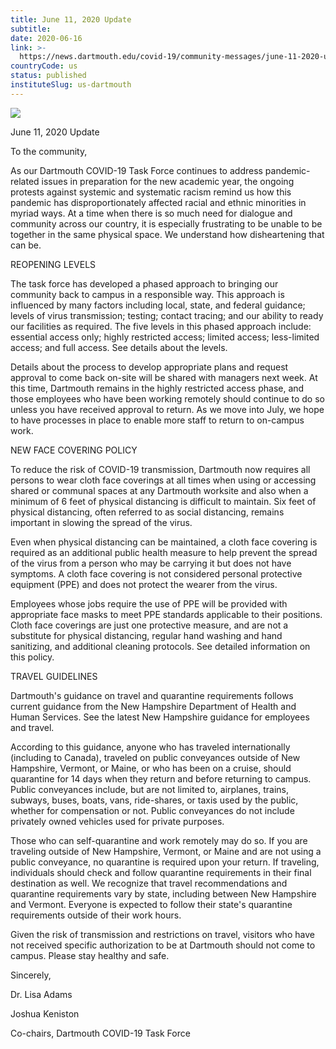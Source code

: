 ```yaml
---
title: June 11, 2020 Update
subtitle: 
date: 2020-06-16
link: >-
  https://news.dartmouth.edu/covid-19/community-messages/june-11-2020-update
countryCode: us
status: published
instituteSlug: us-dartmouth
---
```

![](https://news.dartmouth.edu/sites/all/themes/dartmouth_base/favicon.ico)

June 11, 2020 Update

To the community,

As our Dartmouth COVID-19 Task Force continues to address pandemic-related issues in preparation for the new academic year, the ongoing protests against systemic and systematic racism remind us how this pandemic has disproportionately affected racial and ethnic minorities in myriad ways. At a time when there is so much need for dialogue and community across our country, it is especially frustrating to be unable to be together in the same physical space. We understand how disheartening that can be.

REOPENING LEVELS

The task force has developed a phased approach to bringing our community back to campus in a responsible way. This approach is influenced by many factors including local, state, and federal guidance; levels of virus transmission; testing; contact tracing; and our ability to ready our facilities as required. The five levels in this phased approach include: essential access only; highly restricted access; limited access; less-limited access; and full access. See details about the levels.

Details about the process to develop appropriate plans and request approval to come back on-site will be shared with managers next week. At this time, Dartmouth remains in the highly restricted access phase, and those employees who have been working remotely should continue to do so unless you have received approval to return. As we move into July, we hope to have processes in place to enable more staff to return to on-campus work.

NEW FACE COVERING POLICY

To reduce the risk of COVID-19 transmission, Dartmouth now requires all persons to wear cloth face coverings at all times when using or accessing shared or communal spaces at any Dartmouth worksite and also when a minimum of 6 feet of physical distancing is difficult to maintain. Six feet of physical distancing, often referred to as social distancing, remains important in slowing the spread of the virus.

Even when physical distancing can be maintained, a cloth face covering is required as an additional public health measure to help prevent the spread of the virus from a person who may be carrying it but does not have symptoms. A cloth face covering is not considered personal protective equipment (PPE) and does not protect the wearer from the virus.

Employees whose jobs require the use of PPE will be provided with appropriate face masks to meet PPE standards applicable to their positions. Cloth face coverings are just one protective measure, and are not a substitute for physical distancing, regular hand washing and hand sanitizing, and additional cleaning protocols. See detailed information on this policy.

TRAVEL GUIDELINES

Dartmouth's guidance on travel and quarantine requirements follows current guidance from the New Hampshire Department of Health and Human Services. See the latest New Hampshire guidance for employees and travel.

According to this guidance, anyone who has traveled internationally (including to Canada), traveled on public conveyances outside of New Hampshire, Vermont, or Maine, or who has been on a cruise, should quarantine for 14 days when they return and before returning to campus. Public conveyances include, but are not limited to, airplanes, trains, subways, buses, boats, vans, ride-shares, or taxis used by the public, whether for compensation or not. Public conveyances do not include privately owned vehicles used for private purposes.

Those who can self-quarantine and work remotely may do so. If you are traveling outside of New Hampshire, Vermont, or Maine and are not using a public conveyance, no quarantine is required upon your return. If traveling, individuals should check and follow quarantine requirements in their final destination as well. We recognize that travel recommendations and quarantine requirements vary by state, including between New Hampshire and Vermont. Everyone is expected to follow their state's quarantine requirements outside of their work hours.

Given the risk of transmission and restrictions on travel, visitors who have not received specific authorization to be at Dartmouth should not come to campus. Please stay healthy and safe.

Sincerely,

Dr. Lisa Adams

Joshua Keniston

Co-chairs, Dartmouth COVID-19 Task Force